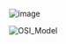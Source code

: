 ![image](https://github.com/vulonggg/Documents/assets/167597317/4189cfd8-30b7-4db4-be95-015bafb30849)

![OSI_Model](https://github.com/vulonggg/Documents/assets/167597317/0408e2ab-6541-492f-b691-07372edc5fbf)


